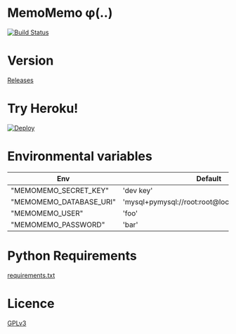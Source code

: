 # MemoMemo φ(..)

[![Build Status](https://drone.io/github.com/yymm/MemoMemo/status.png)](https://drone.io/github.com/yymm/MemoMemo/latest)

# Version

[Releases](https://github.com/yymm/MemoMemo/releases "Releases · yymm/MemoMemo")

# Try Heroku!

[![Deploy](https://www.herokucdn.com/deploy/button.png)](https://heroku.com/deploy)

# Environmental variables

Env                       | Default
------------------------- | -----------------------------------------------
"MEMOMEMO\_SECRET\_KEY"   | 'dev key'
"MEMOMEMO\_DATABASE\_URI" | 'mysql+pymysql://root:root@localhost/memomemo'
"MEMOMEMO\_USER"          | 'foo'
"MEMOMEMO\_PASSWORD"      | 'bar' 

# Python Requirements

[requirements.txt](https://github.com/yymm/MemoMemo/blob/master/requirements.txt "MemoMemo/requirements.txt at master · yymm/MemoMemo")

# Licence

[GPLv3](https://github.com/yymm/MemoMemo/blob/master/LICENSE.txt "MemoMemo/LICENSE.txt at master · yymm/MemoMemo")
